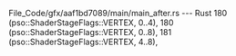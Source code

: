File_Code/gfx/aaf1bd7089/main/main_after.rs --- Rust
180             (pso::ShaderStageFlags::VERTEX, 0..4),                                                                                                       180             (pso::ShaderStageFlags::VERTEX, 0..8),
181             (pso::ShaderStageFlags::VERTEX, 4..8),                                                                                                           

